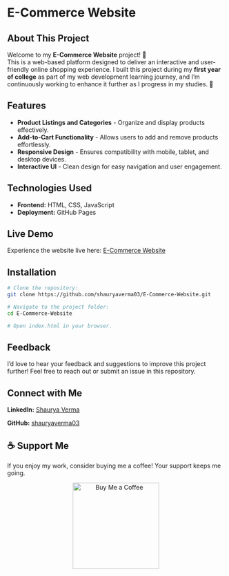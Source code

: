 # E-Commerce Website

## About This Project

Welcome to my **E-Commerce Website** project! 🎉\
This is a web-based platform designed to deliver an interactive and user-friendly online shopping experience. I built this project during my **first year of college** as part of my web development learning journey, and I’m continuously working to enhance it further as I progress in my studies. 🚀

## Features

- **Product Listings and Categories** - Organize and display products effectively.
- **Add-to-Cart Functionality** - Allows users to add and remove products effortlessly.
- **Responsive Design** - Ensures compatibility with mobile, tablet, and desktop devices.
- **Interactive UI** - Clean design for easy navigation and user engagement.

## Technologies Used

- **Frontend:** HTML, CSS, JavaScript
- **Deployment:** GitHub Pages

## Live Demo

Experience the website live here: [E-Commerce Website](https://shauryaverma03.github.io/E-Commerce-Website/)

## Installation

```bash
# Clone the repository:
git clone https://github.com/shauryaverma03/E-Commerce-Website.git

# Navigate to the project folder:
cd E-Commerce-Website

# Open index.html in your browser.
```

## Feedback

I’d love to hear your feedback and suggestions to improve this project further! Feel free to reach out or submit an issue in this repository.

## Connect with Me

**LinkedIn:** [Shaurya Verma](https://www.linkedin.com/in/shaurya47/)

**GitHub:** [shauryaverma03](https://github.com/shauryaverma03)

## 

## ☕ Support Me  

If you enjoy my work, consider buying me a coffee! Your support keeps me going.  

<p align="center">
  <a href="https://www.buymeacoffee.com/shauryaverh" target="_blank">
    <img src="https://cdn.buymeacoffee.com/buttons/v2/default-yellow.png" alt="Buy Me a Coffee" width="200">
  </a>
</p>

